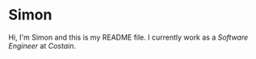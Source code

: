 # Simon
Hi, I'm Simon and this is my README file.
I currently work as a *Software Engineer* at *Costain*.